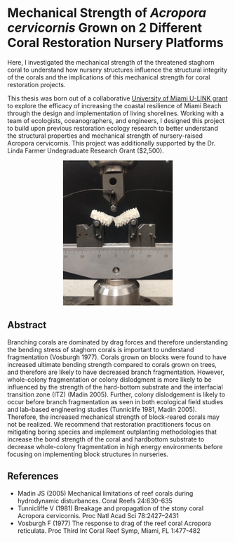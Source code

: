 # Mechanical Strength of *Acropora cervicornis* Grown on 2 Different Coral Restoration Nursery Platforms

Here, I investigated the mechanical strength of the threatened staghorn coral to understand how nursery structures influence the structural integrity of the corals and the implications of this mechanical strength for coral restoration projects.

This thesis was born out of a collaborative [University of Miami U-LINK grant](https://ulink.miami.edu/projects/index.html#coastal-resilience) to explore the efficacy of increasing the coastal resilience of Miami Beach through the design and implementation of living shorelines. Working with a team of ecologists, oceanographers, and engineers, I designed this project to build upon previous restoration ecology research to better understand the structural properties and mechanical strength of nursery-raised Acropora cervicornis. This project was additionally supported by the Dr. Linda Farmer Undegraduate Research Grant ($2,500).

<p align="center">
  <img width="250" height="330" src="./images/flexural-testing.jpg" alt="Coral Flexural Testing">
</p>

## Abstract
Branching corals are dominated by drag forces and therefore understanding the bending stress of staghorn corals is important to understand fragmentation (Vosburgh 1977). Corals grown on blocks were found to have increased ultimate bending strength compared to corals grown on trees, and therefore are likely to have decreased branch fragmentation. However, whole-colony fragmentation or colony dislodgment is more likely to be influenced by the strength of the hard-bottom substrate and the interfacial transition zone (ITZ) (Madin 2005). Further, colony dislodgement is likely to occur before branch fragmentation as seen in both ecological field studies and lab-based engineering studies (Tunniclife 1981, Madin 2005). Therefore, the increased mechanical strength of block-reared corals may not be realized. We recommend that restoration practitioners focus on mitigating boring species and implement outplanting methodologies that increase the bond strength of the coral and hardbottom substrate to decrease whole-colony fragmentation in high energy environments before focusing on implementing block structures in nurseries.

## References
- Madin JS (2005) Mechanical limitations of reef corals during hydrodynamic disturbances. Coral Reefs 24:630–635
- Tunnicliffe V (1981) Breakage and propagation of the stony coral Acropora cervicornis. Proc Natl Acad Sci 78:2427–2431
- Vosburgh F (1977) The response to drag of the reef coral Acropora reticulata. Proc Third Int Coral Reef Symp, Miami, FL 1:477-482 
